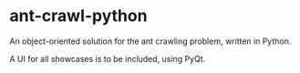 # ant-crawl-python

An object-oriented solution for the ant crawling problem, written in Python.

A UI for all showcases is to be included, using PyQt.
